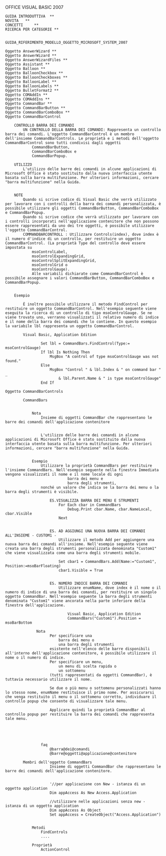 OFFICE VISUAL BASIC 2007

	GUIDA INTRODUTTIVA  **
	NOVITA   **
	CONCETTI	 **
	RICERCA PER CATEGORIE **
	

	GUIDA_RIFERIMENTO_MODELLO_OGGETTO_MICROSOFT_SYSTEM_2007

	Oggetto AnswerWizard **
	Oggetto AnswerWizard **
	Oggetto AnswerWizardFiles **
	Oggetto Assistant **
	Oggetto Balloon **
	Oggetto BalloonCheckbox **
	Oggetto BalloonCheckboxes **
	Oggetto BalloonLabel **
	Oggetto BalloonLabels **
	Oggetto BulletFormat2 **
	Oggetto COMAddIn **
	Oggetto COMAddIns **
	Oggetto CommandBar **
	Oggetto CommandBarButton **
	Oggetto CommandBarComboBox **
	Oggetto CommandBarControl

		CONTROLLO BARRA DEI COMANDI
			UN CONTROLLO DELLA BARRA DEI COMANDI: Rappresenta un controllo barra dei comandi. L'oggetto CommandBarControl è un membro dell'insieme CommandBarControls. Le proprietà e i metodi dell'oggetto CommandBarControl sono tutti condivisi dagli oggetti 
				CommandBarButton, 
				CommandBarComboBox e 
				CommandBarPopup.

		UTILIZZO
			L'utilizzo delle barre dei comandi in alcune applicazioni di Microsoft Office è stato sostituito dalla nuova interfaccia utente basata sulla barra multifunzione. Per ulteriori informazioni, cercare "barra multifunzione" nella Guida.


		NOTE
		 	Quando si scrive codice di Visual Basic che verrà utilizzato per lavorare con i controlli della barra dei comandi personalizzata, è possibile utilizzare gli oggetti CommandBarButton, CommandBarComboBox e CommandBarPopup.
		 	Quando si scrive codice che verrà utilizzato per lavorare con i controlli incorporati nell'applicazione contenitore che non possono essere rappresentati da uno dei tre oggetti, è possibile utilizzare l'oggetto CommandBarControl. 
		 	COMMANDBARCONTROLL : Utilizzare Controls(index), dove index è il numero d'indice di un controllo, per restituire un oggetto CommandBarControl. (La proprietà Type del controllo deve essere impostata su 
		 		msoControlLabel, 
		 		msoControlExpandingGrid, 
		 		msoControlSplitExpandingGrid, 
		 		msoControlGrid o 
		 		msoControlGauge). 
		 		Alle variabili dichiarate come CommandBarControl è possibile assegnare i valori CommandBarButton, CommandBarComboBox e CommandBarPopup.


	 	Esempio

			È inoltre possibile utilizzare il metodo FindControl per restituire un oggetto CommandBarControl. Nell'esempio seguente viene eseguita la ricerca di un controllo di tipo msoControlGauge. Se ne viene trovato uno, verranno visualizzati il relativo numero di indice e il nome della barra dei comandi che lo contiene. In questo esempio la variabile lbl rappresenta un oggetto CommandBarControl.

			Visual Basic, Application Edition 
					
					Set lbl = CommandBars.FindControl(Type:= msoControlGauge)
					If lbl Is Nothing Then
					    MsgBox "A control of type msoControlGauge was not found."
					Else
					    MsgBox "Control " & lbl.Index & " on command bar " _
					        & lbl.Parent.Name & " is type msoControlGauge"
					End If 

	Oggetto CommandBarControls

			CommandBars 
				
				
			  	Nota 
					Insieme di oggetti CommandBar che rappresentano le barre dei comandi dell'applicazione contenitore


					L'utilizzo delle barre dei comandi in alcune applicazioni di Microsoft Office è stato sostituito dalla nuova interfaccia utente basata sulla barra multifunzione. Per ulteriori informazioni, cercare "barra multifunzione" nella Guida.


				Esempio
					Utilizzare la proprietà CommandBars per restituire l'insieme CommandBars. Nell'esempio seguente nella finestra Immediata vengono visualizzati il nome e il nome locale di ogni 
								barra dei menu e 
								barra degli strumenti, 
					nonché un valore che indica se la barra dei menu o la barra degli strumenti è visibile.

						ES.VISUALIZZA BARRA DEI MENU E STRUMENTI
							For Each cbar in CommandBars
							    Debug.Print cbar.Name, cbar.NameLocal, cbar.Visible
							Next 


						ES. AD AGGIUNGI UNA NUOVA BARRA DEI COMANDI ALL'INSIEME - CUSTOM1 -
							Utilizzare il metodo Add per aggiungere una nuova barra dei comandi all'insieme. Nell'esempio seguente viene creata una barra degli strumenti personalizzata denominata "Custom1" che viene visualizzata come una barra degli strumenti mobile.

							Set cbar1 = CommandBars.Add(Name:="Custom1", Position:=msoBarFloating)
							cbar1.Visible = True


						ES. NUMERO INDICE BARRA DEI COMANDI
							Utilizzare enumName, dove index è il nome o il numero di indice di una barra dei comandi, per restituire un singolo oggetto CommandBar. Nell'esempio seguente la barra degli strumenti denominata "Custom1" viene ancorata nella parte inferiore della finestra dell'applicazione.

								Visual Basic, Application Edition 
								CommandBars("Custom1").Position = msoBarBottom 

				  Nota 
						Per specificare una 
							barra dei menu o 
							una barra degli strumenti 
						esistente nell'elenco delle barre disponibili all'interno dell'applicazione contenitore, è possibile utilizzare il nome o il numero di indice. 
						Per specificare un menu, 
							un menu di scelta rapida o 
							un sottomenu 
						(tutti rappresentati da oggetti CommandBar), è tuttavia necessario utilizzare il nome. 

						Se due o più menu o sottomenu personalizzati hanno lo stesso nome, enumName restituisce il primo nome. Per assicurarsi che venga restituito il menu o il sottomenu corretto, individuare il controllo popup che consente di visualizzare tale menu. 

						Applicare quindi la proprietà CommandBar al controllo popup per restituire la barra dei comandi che rappresenta tale menu. 





					faq
						@barra@dei@comandi
						@barre@oggetti@applicazione@contenitore
			
			Membri dell'oggetto CommandBars 
						Insieme di oggetti CommandBar che rappresentano le barre dei comandi dell'applicazione contenitore.


						'//per applicazione con New - istanza di un oggetto application
						Dim appAccess As New Access.Application 
						
						//utilizzare nelle applicazioni senza new - istanza di un oggetto application
						Dim appAccess As Object
						Set appAccess = CreateObject("Access.Application")


				Metodi
					FindControls
					....

				Proprietà
					ActionControl

